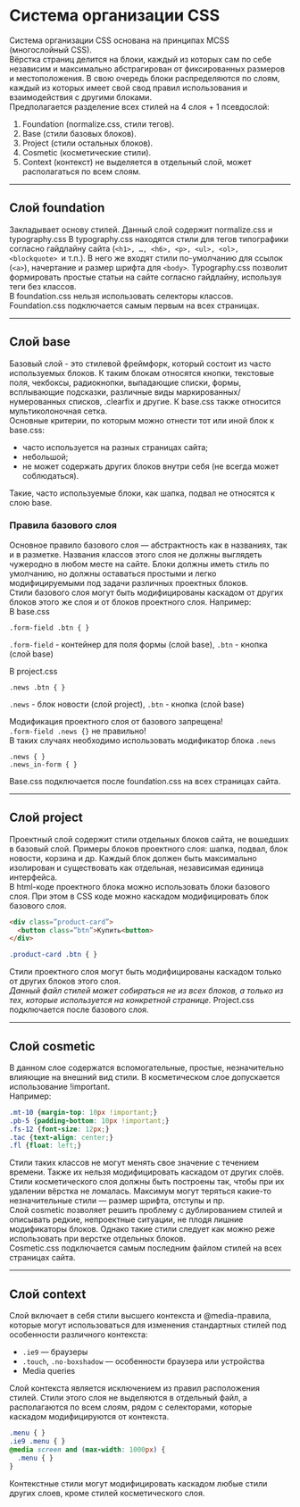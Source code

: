 # Система организации CSS
Система организации CSS основана на принципах MCSS (многослойный CSS).  
Вёрстка страниц делится на блоки, каждый из которых сам по себе независим и максимально абстрагирован от фиксированных размеров и местоположения. В свою очередь блоки распределяются по слоям, каждый из которых имеет свой свод правил использования и взаимодействия с другими блоками.  
Предполагается разделение всех стилей на 4 слоя + 1 псевдослой:  

1.  Foundation (normalize.css, стили тегов).
2.  Base (стили базовых блоков).
3.  Project (стили остальных блоков).
4.  Cosmetic (косметические стили).
5.  Context (контекст) не выделяется в отдельный слой, может располагаться по всем слоям.

---
## Слой foundation
Закладывает основу стилей. Данный слой содержит normalize.css и typography.css
В typography.css находятся стили для тегов типографики согласно гайдлайну сайта (`<h1>, …, <h6>, <p>, <ul>, <ol>, <blockquote> `и т.п.). В него же входят стили по-умолчанию для ссылок (`<a>`), начертание и размер шрифта для `<body>`. Typography.css позволит формировать простые статьи на сайте согласно гайдлайну, используя теги без классов.  
В foundation.css нельзя использовать селекторы классов. Foundation.css подключается самым первым на всех страницах.

---
## Слой base
Базовый слой - это стилевой фреймфорк, который состоит из часто используемых блоков. К таким блокам относятся кнопки, текстовые поля, чекбоксы, радиокнопки, выпадающие списки, формы, всплывающие подсказки, различные виды маркированных/нумерованных списков, .clearfix и другие. К base.css также относится мультиколоночная сетка.  
Основные критерии, по которым можно отнести тот или иной блок к base.css:
* часто используется на разных страницах сайта;
* небольшой;
* не может содержать других блоков внутри себя (не всегда может соблюдаться).

Такие, часто используемые блоки, как шапка, подвал не относятся к слою base.
### Правила базового слоя
Основное правило базового слоя — абстрактность как в названиях, так и в разметке. Названия классов этого слоя не должны выглядеть чужеродно в любом месте на сайте. Блоки должны иметь стиль по умолчанию, но должны оставаться простыми и легко модифицируемыми под задачи различных проектных блоков.  
Стили базового слоя могут быть модифицированы каскадом от других блоков этого же слоя и от блоков проектного слоя.
Например:  
В base.css
```
.form-field .btn { }
```
`.form-field` - контейнер для поля формы (слой base), `.btn` - кнопка (слой base)  

В project.css  
```
.news .btn { }
```
`.news` - блок новости (слой project), `.btn` - кнопка (слой base)  

Модификация проектного слоя от базового запрещена!  
`.form-field .news {}` не правильно!  
В таких случаях необходимо использовать модификатор блока `.news`
```
.news { }
.news_in-form { }
```
Base.css подключается после foundation.css на всех страницах сайта.  

---
## Слой project
Проектный слой содержит стили отдельных блоков сайта, не вошедших в базовый слой. Примеры блоков проектного слоя: шапка, подвал, блок новости, корзина и др. Каждый блок должен быть максимально изолирован и существовать как отдельная, независимая единица интерфейса.  
В html-коде проектного блока можно использовать блоки базового слоя. При этом в CSS коде можно каскадом модифицировать блок базового слоя.
```html
<div class=”product-card”>
  <button class=”btn”>Купить<button>
</div>
```
```css
.product-card .btn { }
```
Стили проектного слоя могут быть модифицированы каскадом только от других блоков этого слоя.  
*Данный файл стилей может собираться не из всех блоков, а только из тех, которые используется на конкретной странице.*
Project.css подключается после базового слоя.

---
## Слой cosmetic
В данном слое содержатся вспомогательные, простые, незначительно влияющие на внешний вид стили. В косметическом слое допускается использование !important.  
Например:  
```css
.mt-10 {margin-top: 10px !important;}
.pb-5 {padding-bottom: 10px !important;}
.fs-12 {font-size: 12px;}
.tac {text-align: center;}
.fl {float: left;}
```
Стили таких классов не могут менять свое значение с течением времени. Также их нельзя модифицировать каскадом от других слоёв.  
Стили косметического слоя должны быть построены так, чтобы при их удалении вёрстка не ломалась. Максимум могут теряться какие-то незначительные стили — размер шрифта, отступы и пр.  
Слой cosmetic позволяет решить проблему с дублированием стилей и описывать редкие, непроектные ситуации, не плодя лишние модификаторы блоков. Однако такие стили следует как можно реже использовать при верстке отдельных блоков.  
Cosmetic.css подключается самым последним файлом стилей на всех страницах сайта.

---
## Слой context
Слой включает в себя стили высшего контекста и @media-правила, которые могут использоваться для изменения стандартных стилей под особенности различного контекста:
* `.ie9` — браузеры
* `.touch`, `.no-boxshadow` — особенности браузера или устройства
* Media queries

Слой контекста является исключением из правил расположения стилей. Стили этого слоя не выделяются в отдельный файл, а располагаются по всем слоям, рядом с селекторами, которые каскадом модифицируются от контекста.
```css
.menu { }
.ie9 .menu { }
@media screen and (max-width: 1000px) {
  .menu { }
}
```
Контекстные стили могут модифицировать каскадом любые стили других слоев, кроме стилей косметического слоя.

